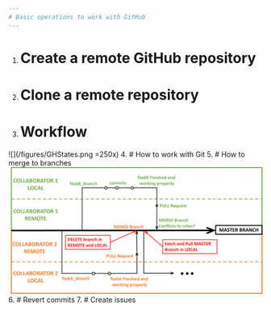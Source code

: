 ```yaml
---
# Basic operations to work with GitHub 
---
```



1. # Create a remote GitHub repository

2. # Clone a remote repository 
3. # Workflow
![](/figures/GHStates.png =250x)
4. # How to work with Git
5. # How to merge to branches
![](/figures/WorkFlowGit.png)
6. # Revert commits 
7. # Create issues
